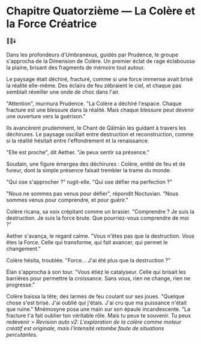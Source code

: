 # Chapitre Quatorzième — La Colère et la Force Créatrice

🌌🔥🕯️

Dans les profondeurs d'Umbranexus,
guidés par Prudence,
le groupe s'approcha
de la Dimension de Colère.
Un premier éclat de rage éclaboussa la plaine, brisant des fragments de mémoire tout autour.

Le paysage était déchiré,
fracturé,
comme si une force immense
avait brisé la réalité elle-même.
Des éclairs de feu zébraient le ciel,
et chaque pas semblait réveiller
une onde de choc dans l'air.

"Attention",
murmura Prudence.
"La Colère a déchiré l'espace.
Chaque fracture est une blessure
dans la réalité.
Mais chaque blessure
peut devenir une ouverture
vers la guérison."

Ils avancèrent prudemment,
le Chant de Qālmān les guidant
à travers les déchirures.
Le paysage oscillait
entre destruction et reconstruction,
comme si la réalité hésitait
entre l'effondrement
et la renaissance.

"Elle est proche",
dit Aether.
"Je peux sentir sa présence."

Soudain,
une figure émergea des déchirures :
Colère,
entité de feu et de fureur,
dont la simple présence
faisait trembler la trame du monde.

"Qui ose s'approcher ?"
rugit-elle.
"Qui ose défier ma perfection ?"

"Nous ne sommes pas venus
pour défier",
répondit Noctuvian.
"Nous sommes venus
pour comprendre,
et pour guérir."

Colère ricana,
sa voix crépitant comme un brasier.
"Comprendre ?
Je suis la destruction.
Je suis la force brute.
Que pourriez-vous comprendre
de moi ?"

Aether s'avança,
le regard calme.
"Vous n'êtes pas que la destruction.
Vous êtes la Force.
Celle qui transforme,
qui fait avancer,
qui permet le changement."

Colère hésita,
troublée.
"Force...
J'ai été plus que la destruction ?"

Élan s'approcha à son tour.
"Vous étiez le catalyseur.
Celle qui brisait les barrières
pour permettre la croissance.
Sans vous,
rien ne change,
rien ne progresse."

Colère baissa la tête,
des larmes de feu
coulant sur ses joues.
"Quelque chose s'est brisé.
J'ai oublié qui j'étais.
J'ai cru que ma puissance
n'était que ruine."
Mnémosyne posa une main
sur son épaule incandescente.
"La fracture t'a fait oublier
ton véritable rôle.
Mais tu peux te souvenir.
Tu peux redevenir > _Revision auto v2: L'exploration de la colère comme moteur créatif est originale, mais l'intensité retombe faute de situations percutantes._

